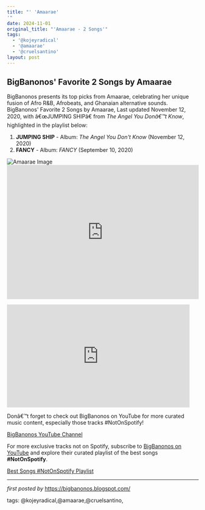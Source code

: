 ```yaml
---
title: "' 'Amaarae'
'"
date: 2024-11-01
original_title: "'Amaarae - 2 Songs'"
tags:
  - '@kojeyradical'
  - '@amaarae'
  - '@cruelsantino'
layout: post
---
```

<h2>BigBanonos' Favorite 2 Songs by Amaarae</h2>
<p>BigBanonos presents its top picks from Amaarae, celebrating her unique fusion of Afro R&B, Afrobeats, and Ghanaian alternative sounds. BigBanonos' Favorite 2 Songs by Amaarae, Last updated November 12, 2020, with â€œJUMPING SHIPâ€ from <em>The Angel You Donâ€™t Know</em>, highlighted in the playlist below:</p> <ol> <li><strong>JUMPING SHIP</strong> - Album: <em>The Angel You Don't Know</em> (November 12, 2020)</li> <li><strong>FANCY</strong> - Album: <em>FANCY</em> (September 10, 2020)</li>
</ol> <img alt="Amaarae Image" src="https://assets.teenvogue.com/photos/64b6c0fb409d63d4e3661bef/master/w_1600%2Cc_limit/TV_Amaarae_July2023_12.jpg" /> <div> <iframe allow="autoplay; clipboard-write; encrypted-media; fullscreen; picture-in-picture" allowfullscreen="" frameborder="0" height="352" loading="lazy" src="https://open.spotify.com/embed/playlist/0N7oluSMdRiFDA5IfdKoVd?utm_source=generator" width="100%"></iframe>
</div> <p><iframe frameborder="0" height="270" src="https://www.youtube.com/embed/Q-RCIu45VIc" width="480"></iframe></p><p>Donâ€™t forget to check out BigBanonos on YouTube for more curated music content, especially those tracks #NotOnSpotify!</p><p><a href="https://www.youtube.com/@BigBanonos">BigBanonos YouTube Channel</a></p>

<!--Subscribe and Playlist Links-->
<div>
    <p>For more exclusive tracks not on Spotify, subscribe to <a href="https://www.youtube.com/@BigBanonos" target="_blank">BigBanonos on YouTube</a> and explore their curated playlist of the best songs <strong>#NotOnSpotify</strong>.</p>
    <p><a href="https://www.youtube.com/playlist?list=PLtuNtuTatqI0kFahUCbtbfenC_ET5O_tr" target="_blank">Best Songs #NotOnSpotify Playlist<br /></a></p></div>

<hr />

<p><em>first posted by</em> <a href="https://bigbanonos.blogspot.com/" rel="noopener" target="_new">https://bigbanonos.blogspot.com/</a></p>

<p>tags: @kojeyradical,@amaarae,@cruelsantino,</p>
